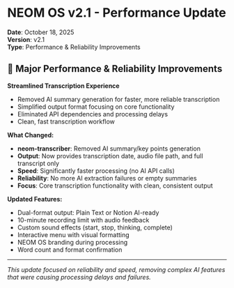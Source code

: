 # NEOM OS v2.1 - Performance Update

**Date**: October 18, 2025  
**Version**: v2.1  
**Type**: Performance & Reliability Improvements

## 🚀 Major Performance & Reliability Improvements

**Streamlined Transcription Experience**
- Removed AI summary generation for faster, more reliable transcription
- Simplified output format focusing on core functionality
- Eliminated API dependencies and processing delays
- Clean, fast transcription workflow

**What Changed:**
- **neom-transcriber**: Removed AI summary/key points generation
- **Output**: Now provides transcription date, audio file path, and full transcript only
- **Speed**: Significantly faster processing (no AI API calls)
- **Reliability**: No more AI extraction failures or empty summaries
- **Focus**: Core transcription functionality with clean, consistent output

**Updated Features:**
- Dual-format output: Plain Text or Notion AI-ready
- 10-minute recording limit with audio feedback
- Custom sound effects (start, stop, thinking, complete)
- Interactive menu with visual formatting
- NEOM OS branding during processing
- Word count and format confirmation

---

*This update focused on reliability and speed, removing complex AI features that were causing processing delays and failures.*
